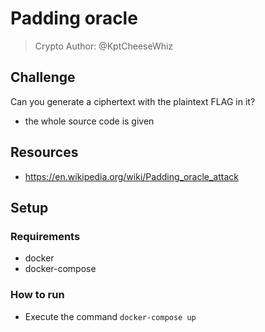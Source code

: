 # Padding oracle
> Crypto
Author: @KptCheeseWhiz

## Challenge

Can you generate a ciphertext with the plaintext FLAG in it?
 - the whole source code is given

## Resources

 - https://en.wikipedia.org/wiki/Padding_oracle_attack

## Setup

### Requirements
  - docker
  - docker-compose

### How to run
  - Execute the command `docker-compose up`